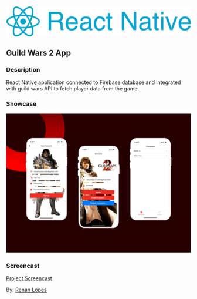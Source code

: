 ![React Native logo](reactLogo.png)

## Guild Wars 2 App

### Description

React Native application connected to Firebase database and integrated with guild wars API to fetch player data from the game.

### Showcase

![Showcase](showcase.png)

### Screencast

<a  href="https://www.youtube.com/watch?v=zKYLip4G6Dg&list=PLUFoF0JZEYPaA8g8s549S_zyvYyNN-oZ-&index=5&t=1s">Project Screencast</a>

By: <a  href="http://renanlopes.com">Renan Lopes</a>
